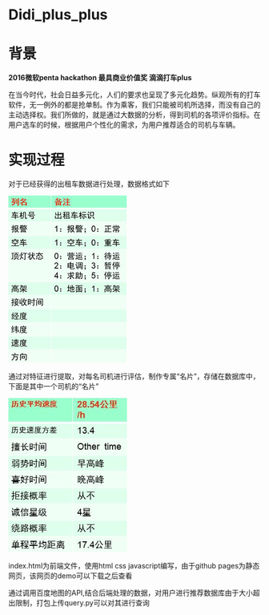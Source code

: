 # Didi_plus_plus
# 背景
   **2016微软penta hackathon 最具商业价值奖 滴滴打车plus**
   
在当今时代，社会日益多元化，人们的要求也呈现了多元化趋势。纵观所有的打车软件，无一例外的都是抢单制。作为乘客，我们只能被司机所选择，而没有自己的主动选择权。我们所做的，就是通过大数据的分析，得到司机的各项评价指标。在用户选车的时候，根据用户个性化的需求，为用户推荐适合的司机与车辆。
    
# 实现过程

对于已经获得的出租车数据进行处理，数据格式如下
    
![image](/src/taxi.jpg)

通过对特征进行提取，对每名司机进行评估，制作专属“名片”，存储在数据库中，下面是其中一个司机的“名片”
    
![image](/src/idcard.jpg)   

index.html为前端文件，使用html css javascript编写，由于github pages为静态网页，该网页的demo可以下载之后查看
   
   
通过调用百度地图的API,结合后端处理的数据，对用户进行推荐数据库由于大小超出限制，打包上传query.py可以对其进行查询
   

